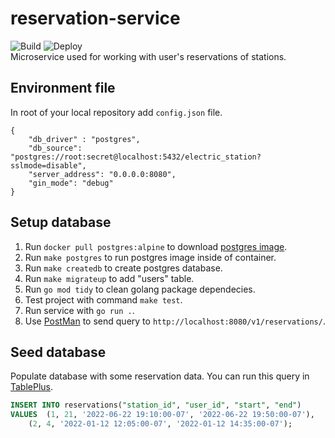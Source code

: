 # reservation-service
![Build](https://github.com/rso-project-2021/reservation-service/actions/workflows/build.yml/badge.svg)
![Deploy](https://github.com/rso-project-2021/reservation-service/actions/workflows/deploy.yml/badge.svg)  
Microservice used for working with user's reservations of stations.

## Environment file
In root of your local repository add `config.json` file.
```
{
    "db_driver" : "postgres",
    "db_source": "postgres://root:secret@localhost:5432/electric_station?sslmode=disable",
    "server_address": "0.0.0.0:8080",
    "gin_mode": "debug"
}
```

## Setup database
1. Run `docker pull postgres:alpine` to download [postgres image](https://hub.docker.com/_/postgres).
2. Run `make postgres` to run postgres image inside of container.
3. Run `make createdb` to create postgres database.
4. Run `make migrateup` to add "users" table.
5. Run `go mod tidy` to clean golang package dependecies.
6. Test project with command `make test`.
7. Run service with `go run .`.
8. Use [PostMan](https://www.postman.com/) to send query to `http://localhost:8080/v1/reservations/`.

## Seed database
Populate database with some reservation data. You can run this query in [TablePlus](https://tableplus.com/).
```sql
INSERT INTO reservations("station_id", "user_id", "start", "end")
VALUES 	(1, 21, '2022-06-22 19:10:00-07', '2022-06-22 19:50:00-07'),
	(2, 4, '2022-01-12 12:05:00-07', '2022-01-12 14:35:00-07');
```
